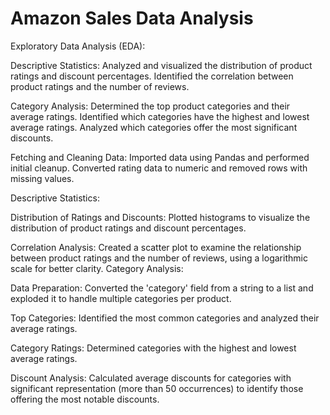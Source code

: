 # Amazon Sales Data Analysis
Exploratory Data Analysis (EDA):

Descriptive Statistics:
    Analyzed and visualized the distribution of product ratings and discount percentages.
    Identified the correlation between product ratings and the number of reviews.

Category Analysis:
    Determined the top product categories and their average ratings.
    Identified which categories have the highest and lowest average ratings.
    Analyzed which categories offer the most significant discounts.

Fetching and Cleaning Data:
    Imported data using Pandas and performed initial cleanup.
    Converted rating data to numeric and removed rows with missing values.

Descriptive Statistics:

Distribution of Ratings and Discounts:
        Plotted histograms to visualize the distribution of product ratings and discount percentages.

Correlation Analysis:
        Created a scatter plot to examine the relationship between product ratings and the number of reviews, using a logarithmic scale for better clarity.
        Category Analysis:

Data Preparation:
    Converted the 'category' field from a string to a list and exploded it to handle multiple categories per product.

Top Categories:
    Identified the most common categories and analyzed their average ratings.

Category Ratings:
    Determined categories with the highest and lowest average ratings.

Discount Analysis:
    Calculated average discounts for categories with significant representation (more than 50 occurrences) to identify those offering the most notable discounts.
